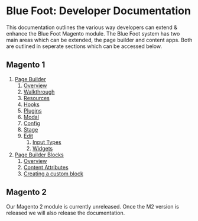 # Blue Foot: Developer Documentation
This documentation outlines the various way developers can extend & enhance the Blue Foot Magento module. The Blue Foot system has two main areas which can be extended, the page builder and content apps. Both are outlined in seperate sections which can be accessed below.

## Magento 1
1. [Page Builder](PageBuilder/Overview.md)
    1. [Overview](PageBuilder/Overview.md)
    2. [Walkthrough](PageBuilder/Walkthrough.md)
    3. [Resources](PageBuilder/Resources.md)
    4. [Hooks](PageBuilder/Hooks.md)
    5. [Plugins](PageBuilder/Plugins.md)
    6. [Modal](PageBuilder/Modal.md)
    7. [Config](PageBuilder/Config.md)
    8. [Stage](PageBuilder/Stage.md)
    9. [Edit](PageBuilder/Edit.md)
    	1. [Input Types](PageBuilder/Edit/InputTypes.md)
    	2. [Widgets](PageBuilder/Edit/Widgets.md)
2. [Page Builder Blocks](PageBuilderBlocks/Overview.md)
	1. [Overview](PageBuilderBlocks/Overview.md)
	2. [Content Attributes](PageBuilderBlocks/ContentAttributes.md)
	3. [Creating a custom block](PageBuilderBlocks/CustomBlock.md)

## Magento 2
Our Magento 2 module is currently unreleased. Once the M2 version is released we will also release the documentation. 
